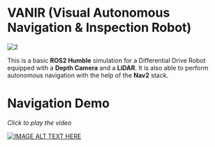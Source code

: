 # VANIR (Visual Autonomous Navigation & Inspection Robot)
  
![2](https://github.com/user-attachments/assets/dd5b02a0-1a32-4656-baa5-9e9cb40d2cd7)

This is a basic **ROS2 Humble** simulation for a Differential Drive Robot equipped with a **Depth Camera** and a **LiDAR**.
It is also able to perform autonomous navigation with the help of the **Nav2** stack.

# Navigation Demo
*Click to play the video*

[![IMAGE ALT TEXT HERE](https://img.youtube.com/vi/mPAFZMUXe14/0.jpg)](https://www.youtube.com/watch?v=mPAFZMUXe14)

